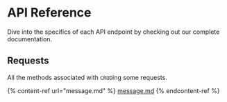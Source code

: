 # API Reference

Dive into the specifics of each API endpoint by checking out our complete documentation.

## Requests

All the methods associated with `CRUD`ing some requests.

{% content-ref url="message.md" %}
[message.md](message.md)
{% endcontent-ref %}
